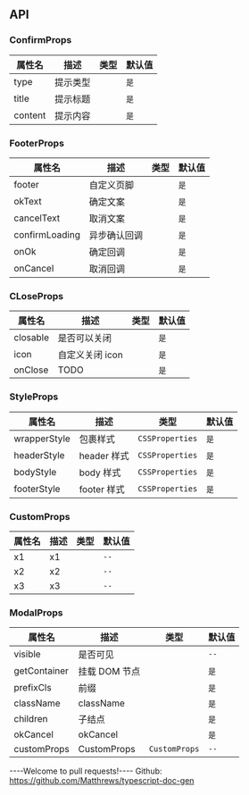 ## API

### ConfirmProps

| 属性名  | 描述     | 类型          | 默认值          |
| ------- | -------- | ------------- | --------------- |
| type    | 提示类型 | <code></code> | <code>是</code> |
| title   | 提示标题 | <code></code> | <code>是</code> |
| content | 提示内容 | <code></code> | <code>是</code> |

### FooterProps

| 属性名         | 描述         | 类型          | 默认值          |
| -------------- | ------------ | ------------- | --------------- |
| footer         | 自定义页脚   | <code></code> | <code>是</code> |
| okText         | 确定文案     | <code></code> | <code>是</code> |
| cancelText     | 取消文案     | <code></code> | <code>是</code> |
| confirmLoading | 异步确认回调 | <code></code> | <code>是</code> |
| onOk           | 确定回调     | <code></code> | <code>是</code> |
| onCancel       | 取消回调     | <code></code> | <code>是</code> |

### CLoseProps

| 属性名   | 描述            | 类型          | 默认值          |
| -------- | --------------- | ------------- | --------------- |
| closable | 是否可以关闭    | <code></code> | <code>是</code> |
| icon     | 自定义关闭 icon | <code></code> | <code>是</code> |
| onClose  | TODO            | <code></code> | <code>是</code> |

### StyleProps

| 属性名       | 描述        | 类型                       | 默认值          |
| ------------ | ----------- | -------------------------- | --------------- |
| wrapperStyle | 包裹样式    | <code>CSSProperties</code> | <code>是</code> |
| headerStyle  | header 样式 | <code>CSSProperties</code> | <code>是</code> |
| bodyStyle    | body 样式   | <code>CSSProperties</code> | <code>是</code> |
| footerStyle  | footer 样式 | <code>CSSProperties</code> | <code>是</code> |

### CustomProps

| 属性名 | 描述 | 类型          | 默认值          |
| ------ | ---- | ------------- | --------------- |
| x1     | x1   | <code></code> | <code>--</code> |
| x2     | x2   | <code></code> | <code>--</code> |
| x3     | x3   | <code></code> | <code>--</code> |

### ModalProps

| 属性名       | 描述          | 类型                     | 默认值          |
| ------------ | ------------- | ------------------------ | --------------- |
| visible      | 是否可见      | <code></code>            | <code>--</code> |
| getContainer | 挂载 DOM 节点 | <code></code>            | <code>是</code> |
| prefixCls    | 前缀          | <code></code>            | <code>是</code> |
| className    | className     | <code></code>            | <code>是</code> |
| children     | 子结点        | <code></code>            | <code>是</code> |
| okCancel     | okCancel      | <code></code>            | <code>是</code> |
| customProps  | CustomProps   | <code>CustomProps</code> | <code>--</code> |

----Welcome to pull requests!----
Github: https://github.com/Matthrews/typescript-doc-gen
